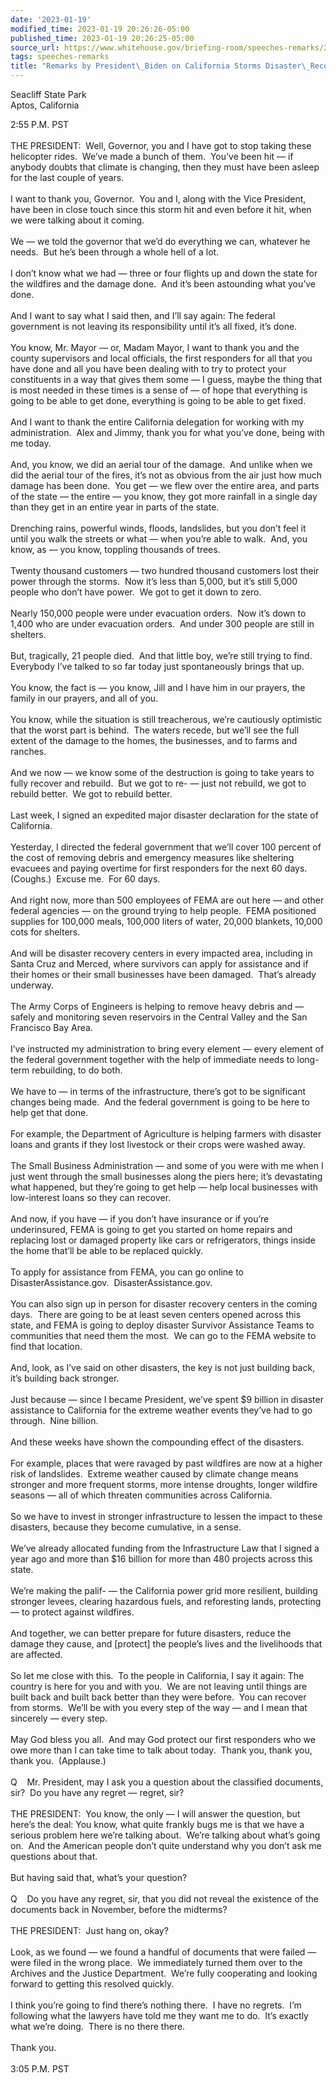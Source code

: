 ```yaml
---
date: '2023-01-19'
modified_time: 2023-01-19 20:26:26-05:00
published_time: 2023-01-19 20:26:25-05:00
source_url: https://www.whitehouse.gov/briefing-room/speeches-remarks/2023/01/19/remarks-by-president-biden-on-california-storms-disaster-recovery/
tags: speeches-remarks
title: "Remarks by President\_Biden on California Storms Disaster\_Recovery"
---
```

 
Seacliff State Park  
Aptos, California

2:55 P.M. PST  
   
THE PRESIDENT:  Well, Governor, you and I have got to stop taking these
helicopter rides.  We’ve made a bunch of them.  You’ve been hit — if
anybody doubts that climate is changing, then they must have been asleep
for the last couple of years.   
   
I want to thank you, Governor.  You and I, along with the Vice
President, have been in close touch since this storm hit and even before
it hit, when we were talking about it coming.   
   
We — we told the governor that we’d do everything we can, whatever he
needs.  But he’s been through a whole hell of a lot.   
   
I don’t know what we had — three or four flights up and down the state
for the wildfires and the damage done.  And it’s been astounding what
you’ve done.   
   
And I want to say what I said then, and I’ll say again: The federal
government is not leaving its responsibility until it’s all fixed, it’s
done.  
   
You know, Mr. Mayor — or, Madam Mayor, I want to thank you and the
county supervisors and local officials, the first responders for all
that you have done and all you have been dealing with to try to protect
your constituents in a way that gives them some — I guess, maybe the
thing that is most needed in these times is a sense of — of hope that
everything is going to be able to get done, everything is going to be
able to get fixed.  
   
And I want to thank the entire California delegation for working with my
administration.  Alex and Jimmy, thank you for what you’ve done, being
with me today.  
   
And, you know, we did an aerial tour of the damage.  And unlike when we
did the aerial tour of the fires, it’s not as obvious from the air just
how much damage has been done.  You get — we flew over the entire area,
and parts of the state — the entire — you know, they got more rainfall
in a single day than they get in an entire year in parts of the state.  
   
Drenching rains, powerful winds, floods, landslides, but you don’t feel
it until you walk the streets or what — when you’re able to walk.  And,
you know, as — you know, toppling thousands of trees.   
   
Twenty thousand customers — two hundred thousand customers lost their
power through the storms.  Now it’s less than 5,000, but it’s still
5,000 people who don’t have power.  We got to get it down to zero.  
   
Nearly 150,000 people were under evacuation orders.  Now it’s down to
1,400 who are under evacuation orders.  And under 300 people are still
in shelters.  
   
But, tragically, 21 people died.  And that little boy, we’re still
trying to find.  Everybody I’ve talked to so far today just
spontaneously brings that up.   
   
You know, the fact is — you know, Jill and I have him in our prayers,
the family in our prayers, and all of you.  
   
You know, while the situation is still treacherous, we’re cautiously
optimistic that the worst part is behind.  The waters recede, but we’ll
see the full extent of the damage to the homes, the businesses, and to
farms and ranches.  
   
And we now — we know some of the destruction is going to take years to
fully recover and rebuild.  But we got to re- — just not rebuild, we got
to rebuild better.  We got to rebuild better.   
   
Last week, I signed an expedited major disaster declaration for the
state of California.  
   
Yesterday, I directed the federal government that we’ll cover 100
percent of the cost of removing debris and emergency measures like
sheltering evacuees and paying overtime for first responders for the
next 60 days.  (Coughs.)  Excuse me.  For 60 days.   
   
And right now, more than 500 employees of FEMA are out here — and other
federal agencies — on the ground trying to help people.  FEMA positioned
supplies for 100,000 meals, 100,000 liters of water, 20,000 blankets,
10,000 cots for shelters.   
   
And will be disaster recovery centers in every impacted area, including
in Santa Cruz and Merced, where survivors can apply for assistance and
if their homes or their small businesses have been damaged.  That’s
already underway.   
   
The Army Corps of Engineers is helping to remove heavy debris and —
safely and monitoring seven reservoirs in the Central Valley and the San
Francisco Bay Area.  
   
I’ve instructed my administration to bring every element — every element
of the federal government together with the help of immediate needs to
long-term rebuilding, to do both.  
   
We have to — in terms of the infrastructure, there’s got to be
significant changes being made.  And the federal government is going to
be here to help get that done.  
   
For example, the Department of Agriculture is helping farmers with
disaster loans and grants if they lost livestock or their crops were
washed away.  
   
The Small Business Administration — and some of you were with me when I
just went through the small businesses along the piers here; it’s
devastating what happened, but they’re going to get help — help local
businesses with low-interest loans so they can recover.  
   
And now, if you have — if you don’t have insurance or if you’re
underinsured, FEMA is going to get you started on home repairs and
replacing lost or damaged property like cars or refrigerators, things
inside the home that’ll be able to be replaced quickly.   
   
To apply for assistance from FEMA, you can go online to
DisasterAssistance.gov.  DisasterAssistance.gov.  
   
You can also sign up in person for disaster recovery centers in the
coming days.  There are going to be at least seven centers opened across
this state, and FEMA is going to deploy disaster Survivor Assistance
Teams to communities that need them the most.  We can go to the FEMA
website to find that location.  
   
And, look, as I’ve said on other disasters, the key is not just building
back, it’s building back stronger.  
   
Just because — since I became President, we’ve spent $9 billion in
disaster assistance to California for the extreme weather events they’ve
had to go through.  Nine billion.   
   
And these weeks have shown the compounding effect of the disasters.  
   
For example, places that were ravaged by past wildfires are now at a
higher risk of landslides.  Extreme weather caused by climate change
means stronger and more frequent storms, more intense droughts, longer
wildfire seasons — all of which threaten communities across
California.  
   
So we have to invest in stronger infrastructure to lessen the impact to
these disasters, because they become cumulative, in a sense.  
   
We’ve already allocated funding from the Infrastructure Law that I
signed a year ago and more than $16 billion for more than 480 projects
across this state.  
   
We’re making the palif- — the California power grid more resilient,
building stronger levees, clearing hazardous fuels, and reforesting
lands, protecting — to protect against wildfires.  
   
And together, we can better prepare for future disasters, reduce the
damage they cause, and \[protect\] the people’s lives and the
livelihoods that are affected.  
   
So let me close with this.  To the people in California, I say it again:
The country is here for you and with you.  We are not leaving until
things are built back and built back better than they were before.  You
can recover from storms.  We’ll be with you every step of the way — and
I mean that sincerely — every step.  
   
May God bless you all.  And may God protect our first responders who we
owe more than I can take time to talk about today.  Thank you, thank
you, thank you.  (Applause.)  
   
Q    Mr. President, may I ask you a question about the classified
documents, sir?  Do you have any regret — regret, sir?  
   
THE PRESIDENT:  You know, the only — I will answer the question, but
here’s the deal: You know, what quite frankly bugs me is that we have a
serious problem here we’re talking about.  We’re talking about what’s
going on.  And the American people don’t quite understand why you don’t
ask me questions about that.  
   
But having said that, what’s your question?  
   
Q    Do you have any regret, sir, that you did not reveal the existence
of the documents back in November, before the midterms?  
   
THE PRESIDENT:  Just hang on, okay?   
      
Look, as we found — we found a handful of documents that were failed —
were filed in the wrong place.  We immediately turned them over to the
Archives and the Justice Department.  We’re fully cooperating and
looking forward to getting this resolved quickly.  
   
I think you’re going to find there’s nothing there.  I have no regrets. 
I’m following what the lawyers have told me they want me to do.  It’s
exactly what we’re doing.  There is no there there.   
   
Thank you.  
   
3:05 P.M. PST
